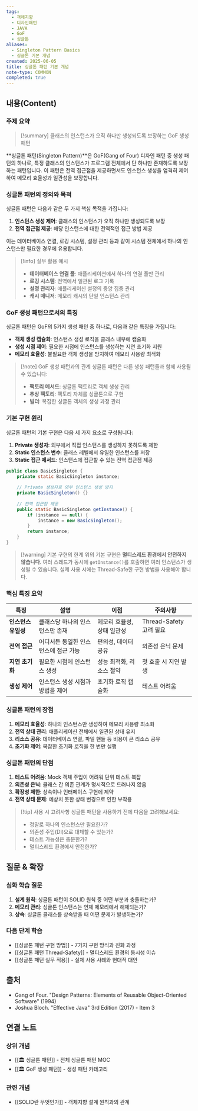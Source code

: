 ```yaml
---
tags:
  - 객체지향
  - 디자인패턴
  - JAVA
  - GoF
  - 싱글톤
aliases:
  - Singleton Pattern Basics
  - 싱글톤 기본 개념
created: 2025-06-05
title: 싱글톤 패턴 기본 개념
note-type: COMMON
completed: true
---
```


## 내용(Content)

### 주제 요약

>[!summary]
>클래스의 인스턴스가 오직 하나만 생성되도록 보장하는 GoF 생성 패턴

**싱글톤 패턴(Singleton Pattern)**은 GoF(Gang of Four) 디자인 패턴 중 생성 패턴의 하나로, 특정 클래스의 인스턴스가 프로그램 전체에서 단 하나만 존재하도록 보장하는 패턴입니다. 이 패턴은 전역 접근점을 제공하면서도 인스턴스 생성을 엄격히 제어하여 메모리 효율성과 일관성을 보장합니다.

### 싱글톤 패턴의 정의와 목적

싱글톤 패턴은 다음과 같은 두 가지 핵심 목적을 가집니다:

1. **인스턴스 생성 제어**: 클래스의 인스턴스가 오직 하나만 생성되도록 보장
2. **전역 접근점 제공**: 해당 인스턴스에 대한 전역적인 접근 방법 제공

이는 데이터베이스 연결, 로깅 시스템, 설정 관리 등과 같이 시스템 전체에서 하나의 인스턴스만 필요한 경우에 유용합니다.

>[!info] 실무 활용 예시
>- **데이터베이스 연결 풀**: 애플리케이션에서 하나의 연결 풀만 관리
>- **로깅 시스템**: 전역에서 일관된 로그 기록
>- **설정 관리자**: 애플리케이션 설정의 중앙 집중 관리
>- **캐시 매니저**: 메모리 캐시의 단일 인스턴스 관리

### GoF 생성 패턴으로서의 특징

싱글톤 패턴은 GoF의 5가지 생성 패턴 중 하나로, 다음과 같은 특징을 가집니다:

- **객체 생성 캡슐화**: 인스턴스 생성 로직을 클래스 내부에 캡슐화
- **생성 시점 제어**: 필요한 시점에 인스턴스를 생성하는 지연 초기화 지원
- **메모리 효율성**: 불필요한 객체 생성을 방지하여 메모리 사용량 최적화

>[!note] GoF 생성 패턴과의 관계
>싱글톤 패턴은 다른 생성 패턴들과 함께 사용될 수 있습니다:
>- **팩토리 메서드**: 싱글톤 팩토리로 객체 생성 관리
>- **추상 팩토리**: 팩토리 자체를 싱글톤으로 구현
>- **빌더**: 복잡한 싱글톤 객체의 생성 과정 관리

### 기본 구현 원리

싱글톤 패턴의 기본 구현은 다음 세 가지 요소로 구성됩니다:

1. **Private 생성자**: 외부에서 직접 인스턴스를 생성하지 못하도록 제한
2. **Static 인스턴스 변수**: 클래스 레벨에서 유일한 인스턴스를 저장
3. **Static 접근 메서드**: 인스턴스에 접근할 수 있는 전역 접근점 제공

```java
public class BasicSingleton {
    private static BasicSingleton instance;
    
    // Private 생성자로 외부 인스턴스 생성 방지
    private BasicSingleton() {}
    
    // 전역 접근점 제공
    public static BasicSingleton getInstance() {
        if (instance == null) {
            instance = new BasicSingleton();
        }
        return instance;
    }
}
```

>[!warning] 기본 구현의 한계
>위의 기본 구현은 **멀티스레드 환경에서 안전하지 않습니다**. 여러 스레드가 동시에 `getInstance()`를 호출하면 여러 인스턴스가 생성될 수 있습니다. 실제 사용 시에는 Thread-Safe한 구현 방법을 사용해야 합니다.

### 핵심 특징 요약

| 특징 | 설명 | 이점 | 주의사항 |
|------|------|------|----------|
| **인스턴스 유일성** | 클래스당 하나의 인스턴스만 존재 | 메모리 효율성, 상태 일관성 | Thread-Safety 고려 필요 |
| **전역 접근** | 어디서든 동일한 인스턴스에 접근 가능 | 편의성, 데이터 공유 | 의존성 은닉 문제 |
| **지연 초기화** | 필요한 시점에 인스턴스 생성 | 성능 최적화, 리소스 절약 | 첫 호출 시 지연 발생 |
| **생성 제어** | 인스턴스 생성 시점과 방법을 제어 | 초기화 로직 캡슐화 | 테스트 어려움 |

### 싱글톤 패턴의 장점

1. **메모리 효율성**: 하나의 인스턴스만 생성하여 메모리 사용량 최소화
2. **전역 상태 관리**: 애플리케이션 전체에서 일관된 상태 유지
3. **리소스 공유**: 데이터베이스 연결, 파일 핸들 등 비용이 큰 리소스 공유
4. **초기화 제어**: 복잡한 초기화 로직을 한 번만 실행

### 싱글톤 패턴의 단점

1. **테스트 어려움**: Mock 객체 주입이 어려워 단위 테스트 복잡
2. **의존성 은닉**: 클래스 간 의존 관계가 명시적으로 드러나지 않음
3. **확장성 제한**: 상속이나 인터페이스 구현에 제약
4. **전역 상태 문제**: 예상치 못한 상태 변경으로 인한 부작용

>[!tip] 사용 시 고려사항
>싱글톤 패턴을 사용하기 전에 다음을 고려해보세요:
>- 정말로 하나의 인스턴스만 필요한가?
>- 의존성 주입(DI)으로 대체할 수 있는가?
>- 테스트 가능성은 충분한가?
>- 멀티스레드 환경에서 안전한가?

## 질문 & 확장

### 심화 학습 질문

1. **설계 원칙**: 싱글톤 패턴이 SOLID 원칙 중 어떤 부분과 충돌하는가?
2. **메모리 관리**: 싱글톤 인스턴스는 언제 메모리에서 해제되는가?
3. **상속**: 싱글톤 클래스를 상속받을 때 어떤 문제가 발생하는가?

### 다음 단계 학습

- [[싱글톤 패턴 구현 방법]] - 7가지 구현 방식과 진화 과정
- [[싱글톤 패턴 Thread-Safety]] - 멀티스레드 환경의 동시성 이슈
- [[싱글톤 패턴 실무 적용]] - 실제 사용 사례와 현대적 대안

## 출처

- Gang of Four. "Design Patterns: Elements of Reusable Object-Oriented Software" (1994)
- Joshua Bloch. "Effective Java" 3rd Edition (2017) - Item 3

## 연결 노트

### 상위 개념
- [[🏛️ 싱글톤 패턴]] - 전체 싱글톤 패턴 MOC
- [[🏛️ GoF 생성 패턴]] - 생성 패턴 카테고리

### 관련 개념
- [[SOLID란 무엇인가]] - 객체지향 설계 원칙과의 관계
